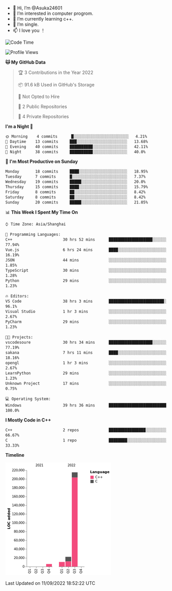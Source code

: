 - 👋 Hi, I’m @Asuka24601
- 👀 I’m interested in computer progrom.
- 🌱 I’m currently learning c++.
- 💞️ I’m single.
- 📫 I love you ！

<!--START_SECTION:waka-->
![Code Time](http://img.shields.io/badge/Code%20Time-136%20hrs%206%20mins-blue)

![Profile Views](http://img.shields.io/badge/Profile%20Views-0-blue)

**🐱 My GitHub Data** 

> 🏆 3 Contributions in the Year 2022
 > 
> 📦 91.6 kB Used in GitHub's Storage 
 > 
> 🚫 Not Opted to Hire
 > 
> 📜 2 Public Repositories 
 > 
> 🔑 4 Private Repositories  
 > 
**I'm a Night 🦉** 

```text
🌞 Morning    4 commits      █░░░░░░░░░░░░░░░░░░░░░░░░   4.21% 
🌆 Daytime    13 commits     ███░░░░░░░░░░░░░░░░░░░░░░   13.68% 
🌃 Evening    40 commits     ██████████░░░░░░░░░░░░░░░   42.11% 
🌙 Night      38 commits     ██████████░░░░░░░░░░░░░░░   40.0%

```
📅 **I'm Most Productive on Sunday** 

```text
Monday       18 commits     ████░░░░░░░░░░░░░░░░░░░░░   18.95% 
Tuesday      7 commits      █░░░░░░░░░░░░░░░░░░░░░░░░   7.37% 
Wednesday    19 commits     █████░░░░░░░░░░░░░░░░░░░░   20.0% 
Thursday     15 commits     ████░░░░░░░░░░░░░░░░░░░░░   15.79% 
Friday       8 commits      ██░░░░░░░░░░░░░░░░░░░░░░░   8.42% 
Saturday     8 commits      ██░░░░░░░░░░░░░░░░░░░░░░░   8.42% 
Sunday       20 commits     █████░░░░░░░░░░░░░░░░░░░░   21.05%

```


📊 **This Week I Spent My Time On** 

```text
⌚︎ Time Zone: Asia/Shanghai

💬 Programming Languages: 
C++                      30 hrs 52 mins      ███████████████████░░░░░░   77.94% 
Vue.js                   6 hrs 24 mins       ████░░░░░░░░░░░░░░░░░░░░░   16.19% 
JSON                     44 mins             ░░░░░░░░░░░░░░░░░░░░░░░░░   1.85% 
TypeScript               30 mins             ░░░░░░░░░░░░░░░░░░░░░░░░░   1.28% 
Python                   29 mins             ░░░░░░░░░░░░░░░░░░░░░░░░░   1.23%

🔥 Editors: 
VS Code                  38 hrs 3 mins       ████████████████████████░   96.1% 
Visual Studio            1 hr 3 mins         ░░░░░░░░░░░░░░░░░░░░░░░░░   2.67% 
PyCharm                  29 mins             ░░░░░░░░░░░░░░░░░░░░░░░░░   1.23%

🐱‍💻 Projects: 
vscodesoure              30 hrs 34 mins      ███████████████████░░░░░░   77.19% 
sakana                   7 hrs 11 mins       ████░░░░░░░░░░░░░░░░░░░░░   18.16% 
opengl                   1 hr 3 mins         ░░░░░░░░░░░░░░░░░░░░░░░░░   2.67% 
LearnPython              29 mins             ░░░░░░░░░░░░░░░░░░░░░░░░░   1.23% 
Unknown Project          17 mins             ░░░░░░░░░░░░░░░░░░░░░░░░░   0.75%

💻 Operating System: 
Windows                  39 hrs 36 mins      █████████████████████████   100.0%

```

**I Mostly Code in C++** 

```text
C++                      2 repos             ████████████████░░░░░░░░░   66.67% 
C                        1 repo              ████████░░░░░░░░░░░░░░░░░   33.33%

```


**Timeline**

![Chart not found](https://raw.githubusercontent.com/Asuka24601/Asuka24601/main/charts/bar_graph.png) 


 Last Updated on 11/09/2022 18:52:22 UTC
<!--END_SECTION:waka-->
